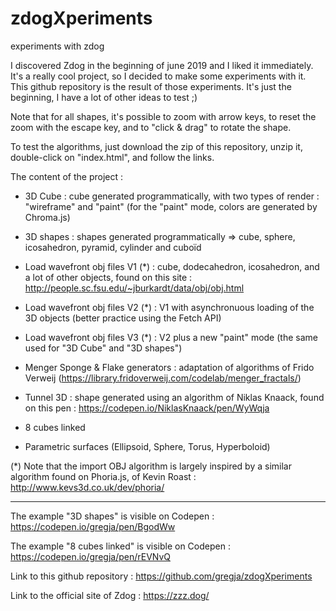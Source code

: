 # zdogXperiments
experiments with zdog

I discovered Zdog in the beginning of june 2019 and I liked it immediately.
It's a really cool project, so I decided to make some experiments with it.
This github repository is the result of those experiments.
It's just the beginning, I have a lot of other ideas to test ;)

Note that for all shapes, it's possible to zoom with arrow keys, to reset the zoom with the escape key, and to "click & drag" to rotate the shape.

To test the algorithms, just download the zip of this repository, unzip it, double-click on "index.html", and follow the links.

The content of the project :

- 3D Cube : cube generated programmatically, with two types of render : "wireframe" and "paint" (for the "paint" mode, colors are generated by Chroma.js)

- 3D shapes : shapes generated programmatically => cube, sphere, icosahedron, pyramid, cylinder and cuboïd

- Load wavefront obj files V1 (*) : cube, dodecahedron, icosahedron, and a lot of other objects, found on this site : http://people.sc.fsu.edu/~jburkardt/data/obj/obj.html

- Load wavefront obj files V2 (*) : V1 with asynchronuous loading of the 3D objects (better practice using the Fetch API)

- Load wavefront obj files V3 (*) : V2 plus a new "paint" mode (the same used for "3D Cube" and "3D shapes")

- Menger Sponge & Flake generators : adaptation of algorithms of Frido Verweij (https://library.fridoverweij.com/codelab/menger_fractals/)

- Tunnel 3D : shape generated using an algorithm of Niklas Knaack, found on this pen : https://codepen.io/NiklasKnaack/pen/WyWqja

- 8 cubes linked

- Parametric surfaces (Ellipsoid, Sphere, Torus, Hyperboloid)

(*) Note that the import OBJ algorithm is largely inspired by a similar algorithm found on Phoria.js, of Kevin Roast : http://www.kevs3d.co.uk/dev/phoria/

------------------

The example "3D shapes" is visible on Codepen :
https://codepen.io/gregja/pen/BgodWw

The example "8 cubes linked" is visible on Codepen :
https://codepen.io/gregja/pen/rEVNvQ

Link to this github repository :
https://github.com/gregja/zdogXperiments

Link to the official site of Zdog :
https://zzz.dog/
